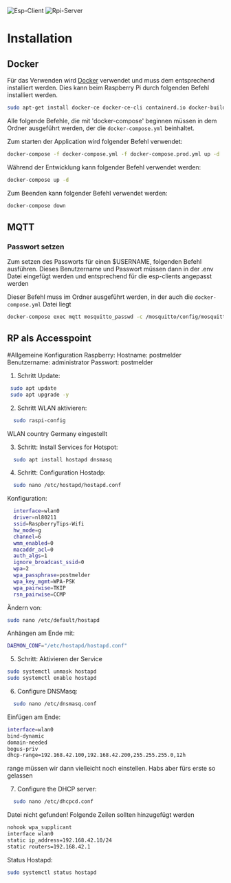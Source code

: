 ![Esp-Client](https://github.com/binsim/postmelder/actions/workflows/PlatformIO.yml/badge.svg)
![Rpi-Server](https://github.com/binsim/postmelder/actions/workflows/Node.yml/badge.svg)

# Installation

## Docker

Für das Verwenden wird [Docker](https://www.docker.com/products/docker-desktop/) verwendet und muss dem entsprechend installiert werden. Dies kann beim Raspberry Pi durch folgenden Befehl installiert werden.

```bash
sudo apt-get install docker-ce docker-ce-cli containerd.io docker-buildx-plugin docker-compose-plugin
```

Alle folgende Befehle, die mit 'docker-compose' beginnen müssen in dem Ordner ausgeführt werden, der die `docker-compose.yml` beinhaltet.

Zum starten der Application wird folgender Befehl verwendet:

```bash
docker-compose -f docker-compose.yml -f docker-compose.prod.yml up -d
```

Während der Entwicklung kann folgender Befehl verwendet werden:

```bash
docker-compose up -d
```

Zum Beenden kann folgender Befehl verwendet werden:

```bash
docker-compose down
```

## MQTT

### Passwort setzen

Zum setzen des Passworts für einen $USERNAME, folgenden Befehl ausführen. Dieses Benutzername und Passwort müssen dann in der .env Datei eingefügt werden und entsprechend für die esp-clients angepasst werden

Dieser Befehl muss im Ordner ausgeführt werden, in der auch die `docker-compose.yml` Datei liegt

```bash
docker-compose exec mqtt mosquitto_passwd -c /mosquitto/config/mosquitto.passwd $USERNAME
```

## RP als Accesspoint

#Allgemeine Konfiguration Raspberry:
Hostname: postmelder
Benutzername: administrator
Passwort: postmelder

1. Schritt Update:
```bash
 sudo apt update
 sudo apt upgrade -y
```

2. Schritt WLAN aktivieren:
```bash
  sudo raspi-config
```
WLAN country Germany eingestellt

3. Schritt: Install Services for Hotspot:
```bash
  sudo apt install hostapd dnsmasq
```

4. Schritt: Configuration Hostadp:
```bash
  sudo nano /etc/hostapd/hostapd.conf
```
Konfiguration:
```bash
  interface=wlan0
  driver=nl80211
  ssid=RaspberryTips-Wifi
  hw_mode=g
  channel=6
  wmm_enabled=0
  macaddr_acl=0
  auth_algs=1
  ignore_broadcast_ssid=0
  wpa=2
  wpa_passphrase=postmelder
  wpa_key_mgmt=WPA-PSK
  wpa_pairwise=TKIP
  rsn_pairwise=CCMP
```
Ändern von:
```bash
sudo nano /etc/default/hostapd
```
Anhängen am Ende mit:
```bash
DAEMON_CONF="/etc/hostapd/hostapd.conf"
```

5. Schritt: Aktivieren der Service
```bash
sudo systemctl unmask hostapd
sudo systemctl enable hostapd
```

6. Configure DNSMasq:
```bash
  sudo nano /etc/dnsmasq.conf
```
Einfügen am Ende:
```bash
interface=wlan0
bind-dynamic
domain-needed
bogus-priv
dhcp-range=192.168.42.100,192.168.42.200,255.255.255.0,12h
```
range müssen wir dann vielleicht noch einstellen. Habs aber fürs erste so gelassen

7. Configure the DHCP server:
```bash
  sudo nano /etc/dhcpcd.conf
```
Datei nicht gefunden! Folgende Zeilen sollten hinzugefügt werden
```bash
nohook wpa_supplicant
interface wlan0
static ip_address=192.168.42.10/24
static routers=192.168.42.1
```

Status Hostapd:
```bash
sudo systemctl status hostapd
```






